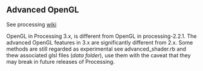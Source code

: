## Advanced OpenGL

See processing [wiki](https://github.com/processing/processing/wiki/Advanced-OpenGL)

OpenGL in Processing 3.x, is different from OpenGL in processing-2.2.1. The advanced OpenGL features in 3.x are significantly different from 2.x. Some methods are still regarded as experimental see advanced_shader.rb and thew associated glsl files (_data folder_), use them with the caveat that they may break in future releases of Processing.
